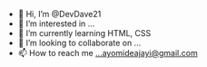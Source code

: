- 👋 Hi, I’m @DevDave21
- 👀 I’m interested in ...
- 🌱 I’m currently learning HTML, CSS
- 💞️ I’m looking to collaborate on ...
- 📫 How to reach me ...ayomideajayi@gmail.com

<!---
DevDave21/DevDave21 is a ✨ special ✨ repository because its `README.md` (this file) appears on your GitHub profile.
You can click the Preview link to take a look at your changes.
--->
